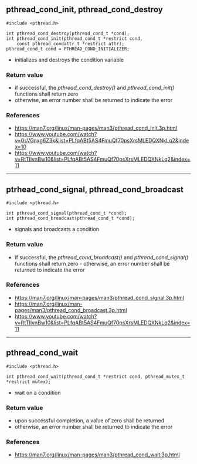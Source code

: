 ## pthread_cond_init, pthread_cond_destroy
    #include <pthread.h>

    int pthread_cond_destroy(pthread_cond_t *cond);
    int pthread_cond_init(pthread_cond_t *restrict cond,
        const pthread_condattr_t *restrict attr);
    pthread_cond_t cond = PTHREAD_COND_INITIALIZER;

 - initializes and destroys the condition variable

### Return value
 - if successful, the *pthread_cond_destroy()* and *pthread_cond_init()* functions shall return zero
 - otherwise, an error number shall be returned to indicate the error

### References
 - https://man7.org/linux/man-pages/man3/pthread_cond_init.3p.html
 - https://www.youtube.com/watch?v=0sVGnxg6Z3k&list=PLfqABt5AS4FmuQf70psXrsMLEDQXNkLq2&index=10
 - https://www.youtube.com/watch?v=RtTlIvnBw10&list=PLfqABt5AS4FmuQf70psXrsMLEDQXNkLq2&index=11

------------------------------------------------------------------------------------------------
## ptrhead_cond_signal, pthread_cond_broadcast
    #include <pthread.h>

    int pthread_cond_signal(pthread_cond_t *cond);
    int pthread_cond_broadcast(pthread_cond_t *cond);

 - signals and broadcasts a condition

### Return value
 - if successful, the *pthread_cond_broadcast()* and *pthread_cond_signal()* functions shall return zero - otherwise, an error number shall be returned to indicate the error

### References
 - https://man7.org/linux/man-pages/man3/pthread_cond_signal.3p.html
 - https://man7.org/linux/man-pages/man3/pthread_cond_broadcast.3p.html
 - https://www.youtube.com/watch?v=RtTlIvnBw10&list=PLfqABt5AS4FmuQf70psXrsMLEDQXNkLq2&index=11

------------------------------------------------------------------------------------------------
## pthread_cond_wait
    #include <pthread.h>

    int pthread_cond_wait(pthread_cond_t *restrict cond, pthread_mutex_t *restrict mutex);

 - wait on a condition

### Return value
 - upon successful completion, a value of zero shall be returned
 - otherwise, an error number shall be returned to indicate the error

### References
 - https://man7.org/linux/man-pages/man3/pthread_cond_wait.3p.html
